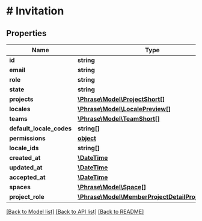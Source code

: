 # # Invitation

## Properties

Name | Type | Description | Notes
------------ | ------------- | ------------- | -------------
**id** | **string** |  | [optional] 
**email** | **string** |  | [optional] 
**role** | **string** |  | [optional] 
**state** | **string** |  | [optional] 
**projects** | [**\Phrase\Model\ProjectShort[]**](ProjectShort.md) |  | [optional] 
**locales** | [**\Phrase\Model\LocalePreview[]**](LocalePreview.md) |  | [optional] 
**teams** | [**\Phrase\Model\TeamShort[]**](TeamShort.md) |  | [optional] 
**default_locale_codes** | **string[]** |  | [optional] 
**permissions** | [**object**](.md) |  | [optional] 
**locale_ids** | **string[]** |  | [optional] 
**created_at** | [**\DateTime**](\DateTime.md) |  | [optional] 
**updated_at** | [**\DateTime**](\DateTime.md) |  | [optional] 
**accepted_at** | [**\DateTime**](\DateTime.md) |  | [optional] 
**spaces** | [**\Phrase\Model\Space[]**](Space.md) |  | [optional] 
**project_role** | [**\Phrase\Model\MemberProjectDetailProjectRoles[]**](MemberProjectDetailProjectRoles.md) |  | [optional] 

[[Back to Model list]](../../README.md#documentation-for-models) [[Back to API list]](../../README.md#documentation-for-api-endpoints) [[Back to README]](../../README.md)


